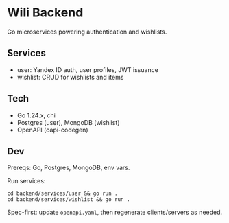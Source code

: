 # Wili Backend

Go microservices powering authentication and wishlists.

## Services

- user: Yandex ID auth, user profiles, JWT issuance
- wishlist: CRUD for wishlists and items

## Tech

- Go 1.24.x, chi
- Postgres (user), MongoDB (wishlist)
- OpenAPI (oapi-codegen)

## Dev

Prereqs: Go, Postgres, MongoDB, env vars.

Run services:
```
cd backend/services/user && go run .
cd backend/services/wishlist && go run .
```

Spec-first: update `openapi.yaml`, then regenerate clients/servers as needed.
